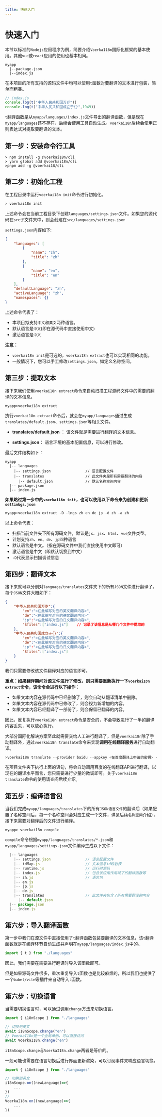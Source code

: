 ```yaml
---
title: 快速入门
---
```



# 快速入门


本节以标准的`Nodejs`应用程序为例，简要介绍`VoerkaI18n`国际化框架的基本使用。其他`vue`或`react`应用的使用也基本相同。

```shell
myapp
  |--package.json
  |--index.js  
```

在本项目的所有支持的源码文件中均可以使用`t`函数对要翻译的文本进行包装，简单而粗暴。

```javascript
// index.js
console.log(t("中华人民共和国万岁"))
console.log(t("中华人民共和国成立于{}",1949))
```

`t`翻译函数是从`myapp/languages/index.js`文件导出的翻译函数，但是现在`myapp/languages`还不存在，后续会使用工具自动生成。`voerkai18n`后续会使用正则表达式对提取要翻译的文本。

## 第一步：安装命令行工具

```shell
> npm install -g @voerkai18n/cli
> yarn global add @voerkai18n/cli
>pnpm add -g @voerkai18/cli
```

## 第二步：初始化工程

在工程目录中运行`voerkai18n init`命令进行初始化。

```javascript
> voerkai18n init 
```

上述命令会在当前工程目录下创建`languages/settings.json`文件。如果您的源代码在`src`子文件夹中，则会创建在`src/languages/settings.json`

`settings.json`内容如下:

```json
{
    "languages": [
        {
            "name": "zh",
            "title": "zh"
        },
        {
            "name": "en",
            "title": "en"
        }
    ],
    "defaultLanguage": "zh",
    "activeLanguage": "zh",
    "namespaces": {}
}
```

上述命令代表了：

- 本项目拟支持`中文`和`英文`两种语言。
- 默认语言是`中文`(即在源代码中直接使用中文)
- 激活语言是`中文`

**注意：**

- `voerkai18n init`是可选的，`voerkai18n extract`也可以实现相同的功能。
- 一般情况下，您可以手工修改`settings.json`，如定义名称空间。

##  第三步：提取文本

接下来我们使用`voerkai18n extract`命令来自动扫描工程源码文件中的需要的翻译的文本信息。

```shell
myapp>voerkai18n extract
```

执行`voerkai18n extract`命令后，就会在`myapp/languages`通过生成`translates/default.json`、`settings.json`等相关文件。

- **translates/default.json** ： 该文件就是需要进行翻译的文本信息。

- **settings.json**： 语言环境的基本配置信息，可以进行修改。

最后文件结构如下：

```shell
myapp
  |-- languages
    |-- settings.json                // 语言配置文件
    |-- translates                   // 此文件夹是所有需要翻译的内容
      |-- default.json               // 默认名称空间内容
  |-- package.json
  |-- index.js

```

**如果略过第一步中的`voerkai18n init`，也可以使用以下命令来为创建和更新`settinbgs.json`**

```javascript
myapp>voerkai18n extract -D -lngs zh en de jp -d zh -a zh
```

以上命令代表：

- 扫描当前文件夹下所有源码文件，默认是`js`、`jsx`、`html`、`vue`文件类型。
- 计划支持`zh`、`en`、`de`、`jp`四种语言
- 默认语言是中文。（指在源码文件中我们直接使用中文即可）
- 激活语言是中文（即默认切换到中文）
- `-D`代表显示扫描调试信息

## 第四步：翻译文本

接下来就可以分别对`language/translates`文件夹下的所有`JSON`文件进行翻译了。每个`JSON`文件大概如下：

```json
{
    "中华人民共和国万岁":{
        "en":"<在此编写对应的英文翻译内容>",
        "de":"<在此编写对应的德文翻译内容>"
        "jp":"<在此编写对应的日文翻译内容>",
        "$files":["index.js"]    // 记录了该信息是从哪几个文件中提取的
    },
	"中华人民共和国成立于{}":{
        "en":"<在此编写对应的英文翻译内容>",
        "de":"<在此编写对应的德文翻译内容>"
        "jp":"<在此编写对应的日文翻译内容>",
        "$files":["index.js"]
    }
}
```

我们只需要修改该文件翻译对应的语言即可。

**重点：如果翻译期间对源文件进行了修改，则只需要重新执行一下`voerkai18n extract`命令，该命令会进行以下操作：**

- 如果文本内容在源代码中已经删除了，则会自动从翻译清单中删除。
- 如果文本内容在源代码中已修改了，则会视为新增加的内容。
- 如果文本内容已经翻译了一部份了，则会保留已翻译的内容。

因此，反复执行`voerkai18n extract`命令是安全的，不会导致进行了一半的翻译内容丢失，可以放心执行。

大部分国际化解决方案至此就需要交给人工进行翻译了，但是`voerkai18n`除了手动翻译外，通过`voerkai18n translate`命令来实现**调用在线翻译服务**进行自动翻译。

```javascript
>voerkai18n translate --provider baidu --appkey <在百度翻译上申请的密钥> --appid <在百度翻译上申请的appid>
```

 在项目文件夹下执行上面的语句，将会自动调用百度的在线翻译API进行翻译，以现在的翻译水平而言，您只需要进行少量的微调即可。关于`voerkai18n translate`命令的使用请查阅后续介绍。

## 第五步：编译语言包

当我们完成`myapp/languages/translates`下的所有`JSON语言文件`的翻译后（如果配置了名称空间后，每一个名称空间会对应生成一个文件，详见后续`名称空间`介绍），接下来需要对翻译后的文件进行编译。

```shell
myapp> voerkai18n compile
```

`compile`命令根据`myapp/languages/translates/*.json`和`myapp/languages/settings.json`文件编译生成以下文件：

```javascript
  |-- languages
    |-- settings.json                // 语言配置文件
    |-- idMap.js                     // 文本信息id映射表
    |-- runtime.js                   // 运行时源码
    |-- index.js                     // 包含该应用作用域下的翻译函数等
    |-- zh.js                        // 语言包
    |-- en.js
    |-- jp.js
    |-- de.js
    |-- translates                   // 此文件夹包含了所有需要翻译的内容
      |-- default.json
  |-- package.json
  |-- index.js

```

## 第六步：导入翻译函数

第一步中我们在源文件中直接使用了`t`翻译函数包装要翻译的文本信息，该`t`翻译函数就是在编译环节自动生成并声明在`myapp/languages/index.js`中的。

```javascript
import { t } from "./languages"   
```

因此，我们需要在需要进行翻译时导入该函数即可。

但是如果源码文件很多，重次重复导入`t`函数也是比较麻烦的，所以我们也提供了一个`babel/vite`等插件来自动导入`t`函数。

## 第六步：切换语言

当需要切换语言时，可以通过调用`change`方法来切换语言。

```javascript
import { i18nScope } from "./languages"

// 切换到英文
await i18nScope.change("en")
// VoerkaI18n是一个全局单例，可以直接访问
await VoerkaI18n.change("en")
```

`i18nScope.change`与`VoerkaI18n.change`两者是等价的。

一般可能也需要在语言切换后进行界面更新渲染，可以订阅事件来响应语言切换。

```javascript
import { i18nScope } from "./languages"

// 切换到英文
i18nScope.on((newLanguage)=>{
    ...
})
// 
VoerkaI18n.on((newLanguage)=>{
    ...
})
```
